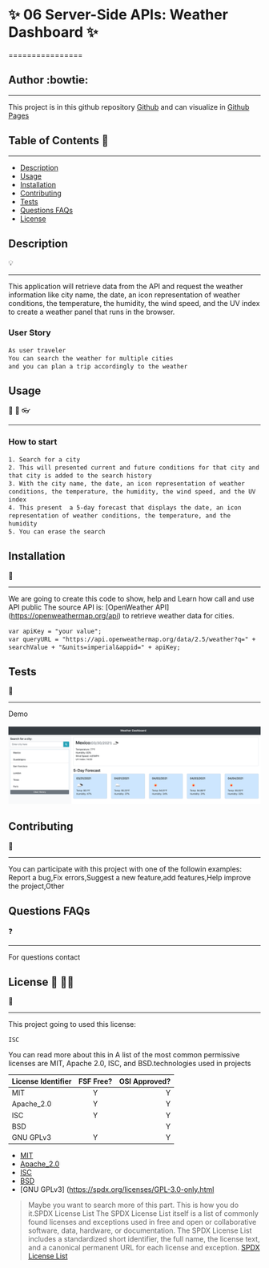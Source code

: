 # :sparkles: 06 Server-Side APIs: Weather Dashboard  :sparkles:
================
## Author :bowtie:
***


This project is in this github repository [Github](https://github.com/rakeru2006/HW6)
and can visualize in [Github Pages](https://rakeru2006.github.io/HW6/)


## Table of Contents :pushpin:
***
  - [Description](#Description)
  - [Usage](#Usage)
  - [Installation](#Installation)
  - [Contributing](#Contributing)
  - [Tests](#Tests)
  - [Questions FAQs](#Questions-faqs)
  - [License](#License)


## Description
:bulb:
  ***
  This application will retrieve data from the API and request the weather information like  city name, the date, an icon representation of weather conditions, the temperature, the humidity, the wind speed, and the UV index to create a weather panel that runs in the browser.



### User Story

```
As user traveler
You can search the weather for multiple cities
and you can plan a trip accordingly to the weather
```



## Usage
:speech_balloon:  :hammer: :eyeglasses:
  ***


### How to start

```
1. Search for a city
2. This will presented current and future conditions for that city and that city is added to the search history
3. With the city name, the date, an icon representation of weather conditions, the temperature, the humidity, the wind speed, and the UV index
4. This present  a 5-day forecast that displays the date, an icon representation of weather conditions, the temperature, and the humidity
5. You can erase the search
```
## Installation
:feet:
***

We are going to create this code to show, help and Learn how call and use API public
The source API is: [OpenWeather API] (https://openweathermap.org/api) to retrieve weather data for cities.

```
var apiKey = "your value";
var queryURL = "https://api.openweathermap.org/data/2.5/weather?q=" + searchValue + "&units=imperial&appid=" + apiKey;
```



## Tests
:eyes:
***


Demo

![demo](https://github.com/rakeru2006/HW6/blob/master/weather.png?raw=true)




## Contributing
:man_with_gua_pi_mao:
***
You can participate with this project with one of the followin examples:
 Report a bug,Fix errors,Suggest a new feature,add features,Help improve the project,Other


## Questions FAQs
:question:
***

For questions contact

## License :cop: :guardsman:
:key:
  ***
  This project going to used this license:
  ~~~
  ISC
  ~~~

  You can read more about this in
  A list of the most common permissive licenses are MIT, Apache 2.0, ISC, and BSD.technologies used in projects

  | License Identifier| FSF Free? | OSI Approved? |
  |:--------------|:-------------:|--------------:|
  | MIT| Y | Y|
  | Apache_2.0 | Y | Y|
  | ISC | Y | Y |
  | BSD |  | Y |
  | GNU GPLv3 | Y | Y |


  * [MIT](https://spdx.org/licenses/MIT.html)
  * [Apache_2.0 ](https://spdx.org/licenses/Apache-2.0.html)
  * [ISC](https://spdx.org/licenses/ISC.html)
  * [BSD](https://spdx.org/licenses/BSD-1-Clause.html)
  * [GNU GPLv3] (https://spdx.org/licenses/GPL-3.0-only.html

  > Maybe you want to search more of this part.
  > This is how you do it.SPDX License List
  > The SPDX License List itself is a list of commonly found licenses and
  > exceptions used in free and open or collaborative software, data, hardware,
  > or documentation. The SPDX License List includes a standardized short identifier,
  > the full name, the license text, and a canonical
  > permanent URL for each license and exception.
  > [SPDX License List](https://spdx.org/licenses/)
